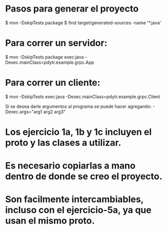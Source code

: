 # Pasos para generar el proyecto

$ mvn -DskipTests package
$ find target/generated-sources -name '*.java'

# Para correr un servidor:

$ mvn -DskipTests package exec:java -Dexec.mainClass=pdytr.example.grpc.App

# Para correr un cliente:

$ mvn -DskipTests exec:java -Dexec.mainClass=pdytr.example.grpc.Client

Si se desea darle argumentos al programa se puede hacer agregando:
-Dexec.args="arg1 arg2 arg3"

# Los ejercicio 1a, 1b y 1c incluyen el proto y las clases a utilizar.
# Es necesario copiarlas a mano dentro de donde se creo el proyecto.
# Son facilmente intercambiables, incluso con el ejercicio-5a, ya que usan el mismo proto.